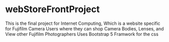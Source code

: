 # webStoreFrontProject
This is the final project for Internet Computing, Which is a website specific for Fujifilm Camera Users where they can shop Camera Bodies, Lenses, and View other Fujifilm Photographers
Uses Bootstrap 5 Framwork for the css
